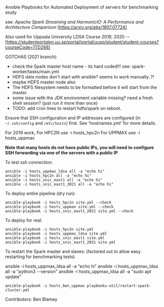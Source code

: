 Ansible Playbooks for Automated Deployment of servers for benchmarking study

see: 
_Apache Spark Streaming and HarmonicIO: A Performance and Architecture Comparison_ [https://arxiv.org/abs/1807.07724]

Also used for Uppsala University LDSA Course 2019, 2020 --  [https://studentportalen.uu.se/portal/portal/uusp/student/student-courses?courseCode=1TD268]


GOTCHAS (2021 branch): 
- check the Spark master host name - its hard coded!!!
    see: spark-worker/tasks/main.yml
- HDFS data nodes don't start with ansible? seems to work manually..?!
- maybe HDFS master node also
- The HDFS filesystem needs to be formatted before it will start from the master.
- some issue with the JDK environment variable missing? need a fresh shell session? (just run it more than once)
- TODO: add cron lines to restart hdfs/spark on reboot.


Ensure that SSH configuration and IP addresses are configured (in `~/.ssh/config` and `/etc/hosts`) first. See 'hostnames.yml' for more details.

For 2019 work,
For HPC2N use -i hosts_hpc2n
For UPPMAX use -i hosts_uppmax

**Note that many hosts do not have public IPs, you will need to configure SSH forwarding via one of the servers with a public IP**

To test ssh connection:
```
ansible -i hosts_uppmax_ldsa all -a "echo hi"
ansible -i hosts_hpc2n all -a "echo hi"
ansible -i hosts_snic_east1 all -a "echo hi"
ansible -i hosts_snic_east1_2021 all -a "echo hi"
```

To deploy entire pipeline (dry run):

```
ansible-playbook -i hosts_hpc2n site.yml --check
ansible-playbook -i hosts_uppmax site.yml --check
ansible-playbook -i hosts_snic_east1_2021 site.yml --check
```

To deploy for real:
```
ansible-playbook -i hosts_hpc2n site.yml
ansible-playbook -i hosts_uppmax_ldsa site.yml
ansible-playbook -i hosts_snic_east1 site.yml
ansible-playbook -i hosts_snic_east1_2021 site.yml
```

To restart the Spark master and slaves:
(factored out to allow easy restarting for benchmarking tests)




ansible -i hosts_uppmax_ldsa all -a "echo hi"
ansible -i hosts_uppmax_ldsa all -a "python3 --version"
ansible -i hosts_uppmax_ldsa all -a "sudo apt update"


```
ansible-playbook -i hosts_ben_uppmax playbooks-util/restart-spark-cluster.yml
```

Contributors: Ben Blamey